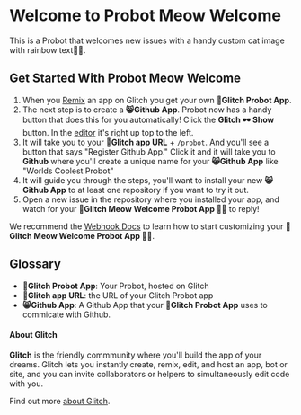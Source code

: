 Welcome to Probot Meow Welcome
=========================

This is a Probot that welcomes new issues with a handy custom cat image with rainbow text🌈😻.

## Get Started With Probot Meow Welcome
1. When you [Remix](https://glitch.com/help/remix/) an app on Glitch you get your own **🤖Glitch Probot App**. 
2. The next step is to create a **😸Github App**. Probot now has a handy button that does this for you automatically! Click the **Glitch 🕶 Show** button. In the [editor](https://glitch.com/edit) it's right up top to the left. 
3. It will take you to your **🐠Glitch app URL** + `/probot`. And you'll see a button that says "Register Github App." Click it and it will take you to **Github** where you'll create a unique name for your **😸Github App** like "Worlds Coolest Probot"
4. It will guide you through the steps, you'll want to install your new **😸Github App** to at least one repository if you want to try it out. 
5. Open a new issue in the repository where you installed your app, and watch for your **🤖Glitch Meow Welcome Probot App 🌈😻** to reply!

We recommend the [Webhook Docs](https://probot.github.io/docs/webhooks/) to learn how to start customizing your **🤖Glitch Meow Welcome Probot App 🌈😻**. 


## Glossary 
- **🤖Glitch Probot App**: Your Probot, hosted on Glitch
- **🐠Glitch app URL**: the URL of your Glitch Probot app
- **😸Github App**: A Github App that your **🤖Glitch Probot App** uses to commicate with Github.
      
#### About Glitch

**Glitch** is the friendly commmunity where you'll build the app of your dreams. Glitch lets you instantly create, remix, edit, and host an app, bot or site, and you can invite collaborators or helpers to simultaneously edit code with you.

Find out more [about Glitch](https://glitch.com/about).


